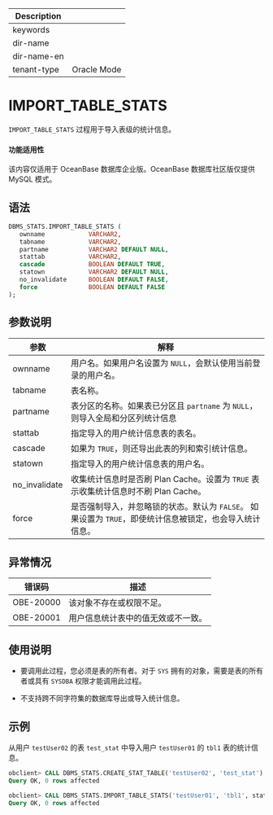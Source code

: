 | Description   |                 |
|---------------|-----------------|
| keywords      |                 |
| dir-name      |                 |
| dir-name-en   |                 |
| tenant-type   | Oracle Mode     |

# IMPORT_TABLE_STATS 

`IMPORT_TABLE_STATS` 过程用于导入表级的统计信息。

  <main id="notice" >
    <h4>功能适用性</h4>
    <p>该内容仅适用于 OceanBase 数据库企业版。OceanBase 数据库社区版仅提供 MySQL 模式。</p>
  </main>

## 语法 

```sql
DBMS_STATS.IMPORT_TABLE_STATS (
   ownname            VARCHAR2,
   tabname            VARCHAR2,
   partname           VARCHAR2 DEFAULT NULL,
   stattab            VARCHAR2,
   cascade            BOOLEAN DEFAULT TRUE,
   statown            VARCHAR2 DEFAULT NULL,
   no_invalidate      BOOLEAN DEFAULT FALSE,
   force              BOOLEAN DEFAULT FALSE
);
```

## 参数说明 

|      参数       |                                      解释                                   |
|---------------|------------------------------------------------------------------------------|
| ownname       | 用户名。如果用户名设置为 `NULL`，会默认使用当前登录的用户名。                     |
| tabname       | 表名称。                                                                      |
| partname      | 表分区的名称。如果表已分区且 `partname` 为 `NULL`，则导入全局和分区列统计信息    |
| stattab       | 指定导入的用户统计信息表的表名。                                                |
| cascade       | 如果为 `TRUE`，则还导出此表的列和索引统计信息。                                  |
| statown       | 指定导入的用户统计信息表的用户名。                                              |
| no_invalidate | 收集统计信息时是否刷 Plan Cache。设置为 `TRUE` 表示收集统计信息时不刷 Plan Cache。   |
| force         | 是否强制导入，并忽略锁的状态。默认为 `FALSE`。 如果设置为 `TRUE`，即使统计信息被锁定，也会导入统计信息。 |



## 异常情况 

|    错误码    |        描述         |
|-----------|-------------------|
| OBE-20000 | 该对象不存在或权限不足。      |
| OBE-20001 | 用户信息统计表中的值无效或不一致。 |



## 使用说明 

* 要调用此过程，您必须是表的所有者。对于 `SYS` 拥有的对象，需要是表的所有者或具有 `SYSDBA` 权限才能调用此过程。 

* 不支持跨不同字符集的数据库导出或导入统计信息。


## 示例 

从用户 `testUser02` 的表 `test_stat` 中导入用户 `testUser01` 的 `tbl1` 表的统计信息。

```sql
obclient> CALL DBMS_STATS.CREATE_STAT_TABLE('testUser02', 'test_stat');
Query OK, 0 rows affected

obclient> CALL DBMS_STATS.IMPORT_TABLE_STATS('testUser01', 'tbl1', stattab=>'test_stat', statown=>'testUser02');
Query OK, 0 rows affected
```


